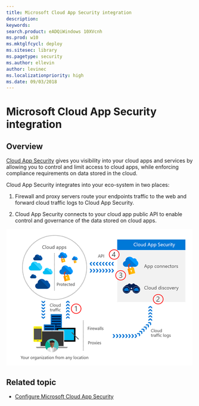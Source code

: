 ```yaml
---
title: Microsoft Cloud App Security integration
description: 
keywords: 
search.product: eADQiWindows 10XVcnh
ms.prod: w10
ms.mktglfcycl: deploy
ms.sitesec: library
ms.pagetype: security
ms.author: ellevin
author: levinec
ms.localizationpriority: high
ms.date: 09/03/2018
---
```


# Microsoft Cloud App Security integration

## Overview

[Cloud App Security](https://docs.microsoft.com/cloud-app-security/what-is-cloud-app-security) gives you visibility into your cloud apps and services by allowing you to control and limit access to cloud apps, while enforcing compliance requirements on data stored in the cloud.

Cloud App Security integrates into your eco-system in two places:

1. Firewall and proxy servers route your endpoints traffic to the web and forward cloud traffic logs to Cloud App Security.

2. Cloud App Security connects to your cloud app public API to enable control and governance of the data stored on cloud apps.

![Cloud apps](./images/cloud-apps.png)


## Related topic
- [Configure Microsoft Cloud App Security](microsoft-cloud-app-security-config.md)